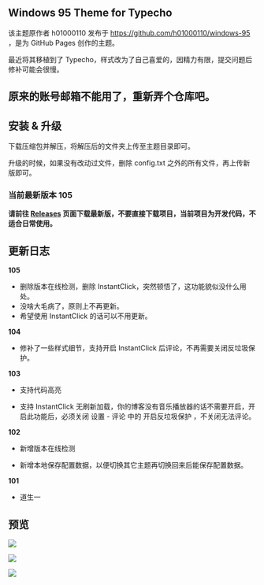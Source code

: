 ## Windows 95 Theme for Typecho

该主题原作者 h01000110 发布于 https://github.com/h01000110/windows-95 ，是为 GitHub Pages 创作的主题。

最近将其移植到了 Typecho，样式改为了自己喜爱的，因精力有限，提交问题后修补可能会很慢。

## 原来的账号邮箱不能用了，重新弄个仓库吧。

## 安装 & 升级

下载压缩包并解压，将解压后的文件夹上传至主题目录即可。

升级的时候，如果没有改动过文件，删除 config.txt 之外的所有文件，再上传新版即可。

### 当前最新版本 105

**请前往 [Releases]([https://github.com/xiarennan/Windows-95-Theme-for-Typecho/releases) 页面下载最新版，不要直接下载项目，当前项目为开发代码，不适合日常使用。**

## 更新日志

**105**

- 删除版本在线检测，删除 InstantClick，突然顿悟了，这功能貌似没什么用处。
- 没啥大毛病了，原则上不再更新。
- 希望使用 InstantClick 的话可以不用更新。

**104**

- 修补了一些样式细节，支持开启 InstantClick 后评论，不再需要关闭反垃圾保护。

**103**

- 支持代码高亮

- 支持 InstantClick 无刷新加载，你的博客没有音乐播放器的话不需要开启，开启此功能后，必须关闭 设置 - 评论 中的 开启反垃圾保护 ，不关闭无法评论。

**102**

- 新增版本在线检测

- 新增本地保存配置数据，以便切换其它主题再切换回来后能保存配置数据。

**101**

- 道生一

## 预览

![](https://raw.githubusercontent.com/vitoland/Windows-95-Theme-for-Typecho/master/screenshot.png)

![](https://raw.githubusercontent.com/vitoland/Windows-95-Theme-for-Typecho/master/2.png)

![](https://raw.githubusercontent.com/vitoland/Windows-95-Theme-for-Typecho/master/3.png)
